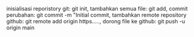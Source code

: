inisialisasi reporistory git: git init, tambahkan semua file: git add, commit perubahan: git commit -m "Initial commit, tambahkan remote repository github: git remote add origin https....., dorong file ke github: git push -u origin main
